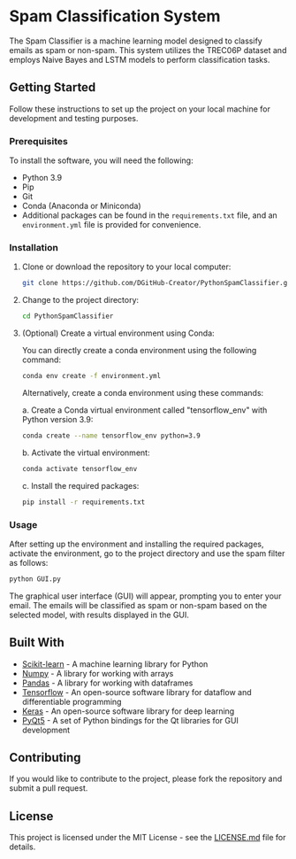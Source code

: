# Spam Classification System

The Spam Classifier is a machine learning model designed to classify emails as spam or non-spam. This system utilizes the TREC06P dataset and employs Naive Bayes and LSTM models to perform classification tasks.

## Getting Started

Follow these instructions to set up the project on your local machine for development and testing purposes.

### Prerequisites

To install the software, you will need the following:

- Python 3.9
- Pip
- Git
- Conda (Anaconda or Miniconda)
- Additional packages can be found in the `requirements.txt` file, and an `environment.yml` file is provided for convenience.

### Installation

1. Clone or download the repository to your local computer:

   ```bash
   git clone https://github.com/DGitHub-Creator/PythonSpamClassifier.git
   ```

2. Change to the project directory:

   ```bash
   cd PythonSpamClassifier
   ```

3. (Optional) Create a virtual environment using Conda:

   You can directly create a conda environment using the following command:

   ```bash
   conda env create -f environment.yml 
   ```

   Alternatively, create a conda environment using these commands:

   a. Create a Conda virtual environment called "tensorflow_env" with Python version 3.9:

   ```bash
   conda create --name tensorflow_env python=3.9
   ```

   b. Activate the virtual environment:

   ```bash
   conda activate tensorflow_env
   ```

   c. Install the required packages:

   ```bash
   pip install -r requirements.txt
   ```

### Usage

After setting up the environment and installing the required packages, activate the environment, go to the project directory and use the spam filter as follows:

```bash
python GUI.py
```

The graphical user interface (GUI) will appear, prompting you to enter your email. The emails will be classified as spam or non-spam based on the selected model, with results displayed in the GUI.

## Built With

- [Scikit-learn](https://scikit-learn.org/stable/) - A machine learning library for Python
- [Numpy](https://numpy.org/) - A library for working with arrays
- [Pandas](https://pandas.pydata.org/) - A library for working with dataframes
- [Tensorflow](https://www.tensorflow.org/) - An open-source software library for dataflow and differentiable programming
- [Keras](https://keras.io/) - An open-source software library for deep learning
- [PyQt5](https://pypi.org/project/PyQt5/) - A set of Python bindings for the Qt libraries for GUI development

## Contributing

If you would like to contribute to the project, please fork the repository and submit a pull request.

## License

This project is licensed under the MIT License - see the [LICENSE.md](https://chat.openai.com/LICENSE.md) file for details.